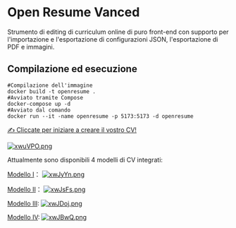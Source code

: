 # Open Resume Vanced

Strumento di editing di curriculum online di puro front-end con supporto per l'importazione e l'esportazione di configurazioni JSON, l'esportazione di PDF e immagini.

## Compilazione ed esecuzione
```shell
#Compilazione dell'immagine
docker build -t openresume .
#Avviato tramite Compose
docker-compose up -d
#Avviato dal comando
docker run --it -name openresume -p 5173:5173 -d openresume
```

[✍️ Cliccate per iniziare a creare il vostro CV!](https://open-resume.netlify.app)

[![xwuVPO.png](https://s1.ax1x.com/2022/10/14/xwuVPO.png)](https://imgse.com/i/xwuVPO)

Attualmente sono disponibili 4 modelli di CV integrati:

[Modello I](https://open-resume.netlify.app/#/editor/developer-concise-1)：
[![xwJyYn.png](https://s1.ax1x.com/2022/10/14/xwJyYn.png)](https://imgse.com/i/xwJyYn)

[Modello II](https://open-resume.netlify.app/#/editor/developer-concise-2)：
[![xwJsFs.png](https://s1.ax1x.com/2022/10/14/xwJsFs.png)](https://imgse.com/i/xwJsFs)

[Modello III](https://open-resume.netlify.app/#/editor/simple-one-page):
[![xwJDoj.png](https://s1.ax1x.com/2022/10/14/xwJDoj.png)](https://imgse.com/i/xwJDoj)

[Modello IV](https://open-resume.netlify.app/#/editor/simple-one-page2):
[![xwJBwQ.png](https://s1.ax1x.com/2022/10/14/xwJBwQ.png)](https://imgse.com/i/xwJBwQ)
